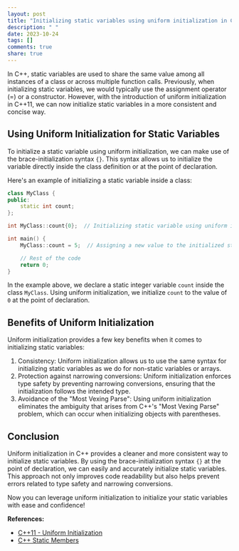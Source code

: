 ```yaml
---
layout: post
title: "Initializing static variables using uniform initialization in C++"
description: " "
date: 2023-10-24
tags: []
comments: true
share: true
---
```


In C++, static variables are used to share the same value among all instances of a class or across multiple function calls. Previously, when initializing static variables, we would typically use the assignment operator (=) or a constructor. However, with the introduction of uniform initialization in C++11, we can now initialize static variables in a more consistent and concise way.

## Using Uniform Initialization for Static Variables

To initialize a static variable using uniform initialization, we can make use of the brace-initialization syntax `{}`. This syntax allows us to initialize the variable directly inside the class definition or at the point of declaration.

Here's an example of initializing a static variable inside a class:

```cpp
class MyClass {
public:
    static int count;
};

int MyClass::count{0};  // Initializing static variable using uniform initialization

int main() {
    MyClass::count = 5;  // Assigning a new value to the initialized static variable

    // Rest of the code
    return 0;
}
```

In the example above, we declare a static integer variable `count` inside the class `MyClass`. Using uniform initialization, we initialize `count` to the value of `0` at the point of declaration.

## Benefits of Uniform Initialization

Uniform initialization provides a few key benefits when it comes to initializing static variables:

1. Consistency: Uniform initialization allows us to use the same syntax for initializing static variables as we do for non-static variables or arrays.
2. Protection against narrowing conversions: Uniform initialization enforces type safety by preventing narrowing conversions, ensuring that the initialization follows the intended type.
3. Avoidance of the "Most Vexing Parse": Using uniform initialization eliminates the ambiguity that arises from C++'s "Most Vexing Parse" problem, which can occur when initializing objects with parentheses.

## Conclusion

Uniform initialization in C++ provides a cleaner and more consistent way to initialize static variables. By using the brace-initialization syntax `{}` at the point of declaration, we can easily and accurately initialize static variables. This approach not only improves code readability but also helps prevent errors related to type safety and narrowing conversions.

Now you can leverage uniform initialization to initialize your static variables with ease and confidence!

**References:**
- [C++11 - Uniform Initialization](https://en.cppreference.com/w/cpp/language/initializer_list)
- [C++ Static Members](https://www.geeksforgeeks.org/static-members-in-c/)